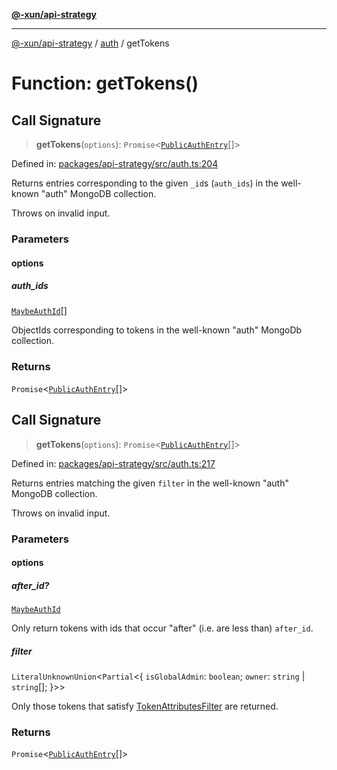 [**@-xun/api-strategy**](../../README.md)

***

[@-xun/api-strategy](../../README.md) / [auth](../README.md) / getTokens

# Function: getTokens()

## Call Signature

> **getTokens**(`options`): `Promise`\<[`PublicAuthEntry`](../types/type-aliases/PublicAuthEntry.md)[]\>

Defined in: [packages/api-strategy/src/auth.ts:204](https://github.com/Xunnamius/api-utils/blob/60a2178cffe0885ecc2a390e9b6bc795373b5e0b/packages/api-strategy/src/auth.ts#L204)

Returns entries corresponding to the given `_id`s (`auth_ids`) in the
well-known "auth" MongoDB collection.

Throws on invalid input.

### Parameters

#### options

##### auth_ids

[`MaybeAuthId`](../types/type-aliases/MaybeAuthId.md)[]

ObjectIds corresponding to tokens in the well-known "auth" MongoDb
collection.

### Returns

`Promise`\<[`PublicAuthEntry`](../types/type-aliases/PublicAuthEntry.md)[]\>

## Call Signature

> **getTokens**(`options`): `Promise`\<[`PublicAuthEntry`](../types/type-aliases/PublicAuthEntry.md)[]\>

Defined in: [packages/api-strategy/src/auth.ts:217](https://github.com/Xunnamius/api-utils/blob/60a2178cffe0885ecc2a390e9b6bc795373b5e0b/packages/api-strategy/src/auth.ts#L217)

Returns entries matching the given `filter` in the well-known "auth" MongoDB
collection.

Throws on invalid input.

### Parameters

#### options

##### after_id?

[`MaybeAuthId`](../types/type-aliases/MaybeAuthId.md)

Only return tokens with ids that occur "after" (i.e. are less than)
`after_id`.

##### filter

`LiteralUnknownUnion`\<`Partial`\<\{ `isGlobalAdmin`: `boolean`; `owner`: `string` \| `string`[]; \}\>\>

Only those tokens that satisfy [TokenAttributesFilter](../types/type-aliases/TokenAttributesFilter.md) are returned.

### Returns

`Promise`\<[`PublicAuthEntry`](../types/type-aliases/PublicAuthEntry.md)[]\>
